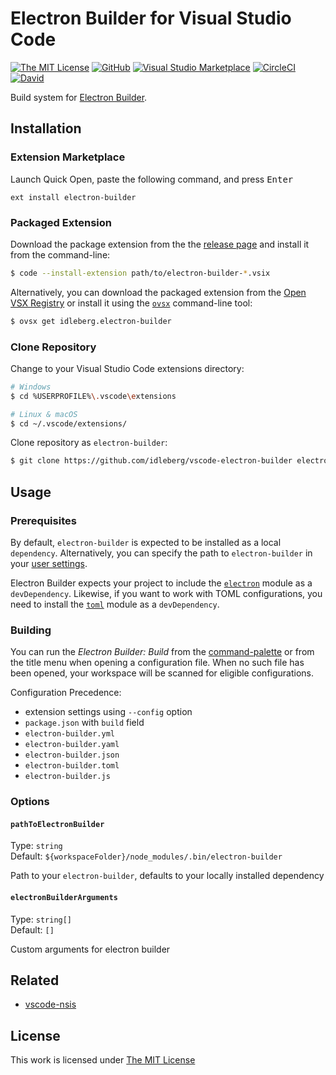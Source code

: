 # Electron Builder for Visual Studio Code

[![The MIT License](https://flat.badgen.net/badge/license/MIT/orange)](http://opensource.org/licenses/MIT)
[![GitHub](https://flat.badgen.net/github/release/idleberg/vscode-electron-builder)](https://github.com/idleberg/vscode-electron-builder/releases)
[![Visual Studio Marketplace](https://vsmarketplacebadge.apphb.com/installs-short/idleberg.electron-builder.svg?style=flat-square)](https://marketplace.visualstudio.com/items?itemName=idleberg.electron-builder)
[![CircleCI](https://flat.badgen.net/circleci/github/idleberg/vscode-electron-builder)](https://circleci.com/gh/idleberg/vscode-electron-builder)
[![David](https://flat.badgen.net/david/dep/idleberg/vscode-electron-builder)](https://david-dm.org/idleberg/vscode-electron-builder)

Build system for [Electron Builder](https://www.electron.build/).

## Installation

### Extension Marketplace

Launch Quick Open, paste the following command, and press <kbd>Enter</kbd>

`ext install electron-builder`

### Packaged Extension

Download the package extension from the the [release page](https://github.com/idleberg/vscode-electron-builder/releases) and install it from the command-line:

```bash
$ code --install-extension path/to/electron-builder-*.vsix
```

Alternatively, you can download the packaged extension from the [Open VSX Registry](https://open-vsx.org/) or install it using the [`ovsx`](https://www.npmjs.com/package/ovsx) command-line tool:

```bash
$ ovsx get idleberg.electron-builder
```

### Clone Repository

Change to your Visual Studio Code extensions directory:

```bash
# Windows
$ cd %USERPROFILE%\.vscode\extensions

# Linux & macOS
$ cd ~/.vscode/extensions/
```

Clone repository as `electron-builder`:

```bash
$ git clone https://github.com/idleberg/vscode-electron-builder electron-builder
```

## Usage

### Prerequisites

By default, `electron-builder` is expected to be installed as a local `dependency`. Alternatively, you can specify the path to `electron-builder` in your [user settings](https://code.visualstudio.com/docs/customization/userandworkspace).

Electron Builder expects your project to include the [`electron`](https://www.npmjs.com/package/electron) module as a `devDependency`. Likewise, if you want to work with TOML configurations, you need to install the [`toml`](https://www.npmjs.com/package/toml) module as a `devDependency`.

### Building

You can run the *Electron Builder: Build* from the [command-palette](https://code.visualstudio.com/docs/editor/codebasics#_command-palette) or from the title menu when opening a configuration file. When no such file has been opened, your workspace will be scanned for eligible configurations.

Configuration Precedence:

- extension settings using `--config` option
- `package.json` with `build` field
- `electron-builder.yml`
- `electron-builder.yaml`
- `electron-builder.json`
- `electron-builder.toml`
- `electron-builder.js`

### Options

#### `pathToElectronBuilder`

Type: `string`  
Default: `${workspaceFolder}/node_modules/.bin/electron-builder`  

Path to your `electron-builder`, defaults to your locally installed dependency

#### `electronBuilderArguments`

Type: `string[]`  
Default: `[]`  

Custom arguments for electron builder

## Related

- [vscode-nsis](https://marketplace.visualstudio.com/items?itemName=idleberg.nsis)

## License

This work is licensed under [The MIT License](https://opensource.org/licenses/MIT)
